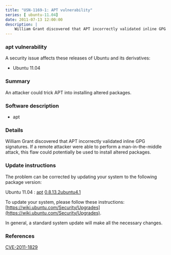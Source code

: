 ```yaml
---
title: "USN-1169-1: APT vulnerability"
series: [ ubuntu-11.04]
date: 2011-07-13 12:00:00
description: |
    William Grant discovered that APT incorrectly validated inline GPG signatures. If a remote attacker were able to perform a man-in-the-middle attack, this flaw could potentially be used to install altered packages. 
--- 
```

 
 


### apt vulnerability

A security issue affects these releases of Ubuntu and its derivatives:

* Ubuntu 11.04

### Summary

An attacker could trick APT into installing altered packages. 

### Software description

* apt 

### Details

William Grant discovered that APT incorrectly validated inline GPG signatures. If a remote attacker were able to perform a man-in-the-middle attack, this flaw could potentially be used to install altered packages. 

### Update instructions

The problem can be corrected by updating your system to the following package version:

Ubuntu 11.04
 : [apt](https://launchpad.net/ubuntu/+source/apt) <span> [0.8.13.2ubuntu4.1](https://launchpad.net/ubuntu/+source/apt/0.8.13.2ubuntu4.1) </span> 

To update your system, please follow these instructions: [https://wiki.ubuntu.com/Security/Upgrades](https://wiki.ubuntu.com/Security/Upgrades).

In general, a standard system update will make all the necessary changes. 

### References

 
 [CVE-2011-1829](http://people.ubuntu.com/~ubuntu-security/cve/CVE-2011-1829)
 

